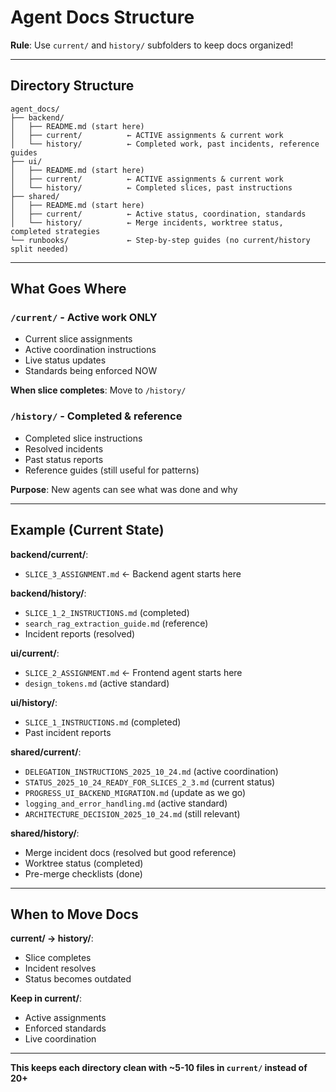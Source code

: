 # Agent Docs Structure

**Rule**: Use `current/` and `history/` subfolders to keep docs organized!

---

## Directory Structure

```
agent_docs/
├── backend/
│   ├── README.md (start here)
│   ├── current/          ← ACTIVE assignments & current work
│   └── history/          ← Completed work, past incidents, reference guides
├── ui/
│   ├── README.md (start here)
│   ├── current/          ← ACTIVE assignments & current work
│   └── history/          ← Completed slices, past instructions
├── shared/
│   ├── README.md (start here)
│   ├── current/          ← Active status, coordination, standards
│   └── history/          ← Merge incidents, worktree status, completed strategies
└── runbooks/             ← Step-by-step guides (no current/history split needed)
```

---

## What Goes Where

### `/current/` - Active work ONLY
- Current slice assignments
- Active coordination instructions
- Live status updates
- Standards being enforced NOW

**When slice completes**: Move to `/history/`

### `/history/` - Completed & reference
- Completed slice instructions
- Resolved incidents
- Past status reports
- Reference guides (still useful for patterns)

**Purpose**: New agents can see what was done and why

---

## Example (Current State)

**backend/current/**:
- `SLICE_3_ASSIGNMENT.md` ← Backend agent starts here

**backend/history/**:
- `SLICE_1_2_INSTRUCTIONS.md` (completed)
- `search_rag_extraction_guide.md` (reference)
- Incident reports (resolved)

**ui/current/**:
- `SLICE_2_ASSIGNMENT.md` ← Frontend agent starts here
- `design_tokens.md` (active standard)

**ui/history/**:
- `SLICE_1_INSTRUCTIONS.md` (completed)
- Past incident reports

**shared/current/**:
- `DELEGATION_INSTRUCTIONS_2025_10_24.md` (active coordination)
- `STATUS_2025_10_24_READY_FOR_SLICES_2_3.md` (current status)
- `PROGRESS_UI_BACKEND_MIGRATION.md` (update as we go)
- `logging_and_error_handling.md` (active standard)
- `ARCHITECTURE_DECISION_2025_10_24.md` (still relevant)

**shared/history/**:
- Merge incident docs (resolved but good reference)
- Worktree status (completed)
- Pre-merge checklists (done)

---

## When to Move Docs

**current/ → history/**:
- Slice completes
- Incident resolves
- Status becomes outdated

**Keep in current/**:
- Active assignments
- Enforced standards
- Live coordination

---

**This keeps each directory clean with ~5-10 files in `current/` instead of 20+**

